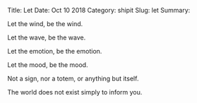 Title: Let
Date: Oct 10 2018
Category: shipit
Slug: let
Summary: 

<div class="post-poem">
Let the wind,
be the wind.

Let the wave,
be the wave.

Let the emotion,
be the emotion.

Let the mood,
be the mood.

Not a sign,
nor a totem,
or anything
but itself.

The world 
does not exist
simply to 
inform you.
</div>
